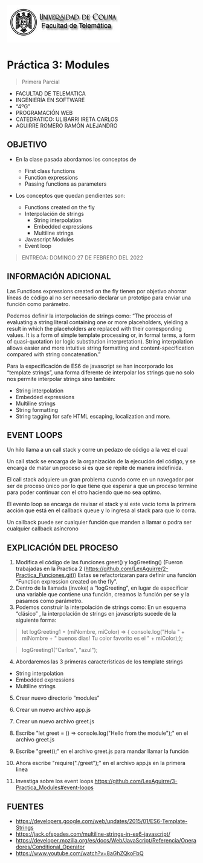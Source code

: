 ![Logo](img/ucol-logo.jpg)

# Práctica 3: Modules

> Primera Parcial

- FACULTAD DE TELEMATICA
- INGENIERÍA EN SOFTWARE
- “4ºG”
- PROGRAMACIÓN WEB
- CATEDRATICO: ULIBARRI IRETA CARLOS
- AGUIRRE ROMERO RAMÓN ALEJANDRO

## OBJETIVO

- En la clase pasada abordamos los conceptos de

  - First class functions
  - Function expressions
  - Passing functions as parameters

- Los conceptos que quedan pendientes son:
  - Functions created on the fly
  - Interpolación de strings
    - String interpolation
    - Embedded expressions
    - Multiline strings
  - Javascript Modules
  - Event loop

> ENTREGA: DOMINGO 27 DE FEBRERO DEL 2022

## INFORMACIÓN ADICIONAL

Las Functions expressions created on the fly tienen por objetivo ahorrar líneas de código al no ser necesario declarar un prototipo para enviar una función como parámetro.

Podemos definir la interpolación de strings como: “The process of evaluating a string literal containing one or more placeholders, yielding a result in which the placeholders are replaced with their corresponding values. It is a form of simple template processing or, in formal terms, a form of quasi-quotation (or logic substitution interpretation). String interpolation allows easier and more intuitive string formatting and content-specification compared with string concatenation.”

Para la especificación de ES6 de javascript se han incorporado los “template strings”, una forma diferente de interpolar los strings que no solo nos permite interpolar strings sino también:

- String interpolation
- Embedded expressions
- Multiline strings
- String formatting
- String tagging for safe HTML escaping, localization and more.

## EVENT LOOPS

Un hilo llama a un call stack y corre un pedazo de código a la vez el cual

Un call stack se encarga de la organización de la ejecución del código, y se encarga de matar un proceso si es que se repite de manera indefinida.

El call stack adquiere un gran problema cuando corre en un navegador por ser de proceso único por lo que tiene que esperar a que un proceso termine para poder continuar con el otro haciendo que no sea optimo.

El evento loop se encarga de revisar el stack y si este vacío toma la primera acción que está en el callback queue y lo ingresa al stack para que lo corra.

Un callback puede ser cualquier función que manden a llamar o podra ser cualquier callback asíncrono

## EXPLICACIÓN DEL PROCESO

1. Modifica el código de las funciones greet() y logGreeting() (Fueron trabajadas en la Practica 2 (https://github.com/LexAguirre/2-Practica_Funciones.git)) Estas se refactorizaran para definir una función “Function expression created on the fly”.
2. Dentro de la llamada (invoke) a “logGreeting”, en lugar de especificar una variable que contiene una función, creamos la función per se y la pasamos como parámetro.
3. Podemos construir la interpolación de strings como: En un esquema “clásico” , la interpolación de strings en javascripts sucede de la siguiente forma:

> let logGreeting1 = (miNombre, miColor) => {
> console.log("Hola " + miNombre + " buenos dias! Tu color favorito es el " + miColor);};

> logGreeting1("Carlos", "azul");

4. Abordaremos las 3 primeras características de los template strings

- String interpolation
- Embedded expressions
- Multiline strings

5. Crear nuevo directorio “modules”

6. Crear un nuevo archivo app.js

7. Crear un nuevo archivo greet.js

8. Escribe "let greet = () => console.log("Hello from the module");" en el archivo greet.js

9. Escribe "greet();" en el archivo greet.js para mandar llamar la función

10. Ahora escribe "require("./greet");" en el archivo app.js en la primera linea

11. Investiga sobre los event loops https://github.com/LexAguirre/3-Practica_Modules#event-loops

## FUENTES

- https://developers.google.com/web/updates/2015/01/ES6-Template-Strings
- https://jack.ofspades.com/multiline-strings-in-es6-javascript/
- https://developer.mozilla.org/es/docs/Web/JavaScript/Referencia/Operadores/Conditional_Operator
- https://www.youtube.com/watch?v=8aGhZQkoFbQ
